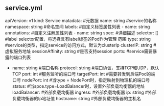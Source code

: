 ## service.yml
apiVersion: v1
kind: Service
matadata:                                #元数据
  name: string                           #service的名称
  namespace: string                      #命名空间
  labels:                                #自定义标签属性列表
    - name: string
  annotations:                           #自定义注解属性列表
    - name: string
spec:                                    #详细描述
  selector: []                           #label selector配置，将选择具有label标签的Pod作为管理 范围
  type: string                           #service的类型，指定service的访问方式，默认为clusterIp
  clusterIP: string                      #虚拟服务地址
  sessionAffinity: string                #是否支持session
  ports:                                 #service需要暴露的端口列表
  - name: string                         #端口名称
    protocol: string                     #端口协议，支持TCP和UDP，默认TCP
    port: int                            #服务监听的端口号
    targetPort: int                      #需要转发到后端Pod的端口号
    nodePort: int                        #当type = NodePort时，指定映射到物理机的端口号
  status:                                #当spce.type=LoadBalancer时，设置外部负载均衡器的地址
    loadBalancer:                        #外部负载均衡器
      ingress:                           #外部负载均衡器
        ip: string                       #外部负载均衡器的Ip地址值
        hostname: string                 #外部负载均衡器的主机名